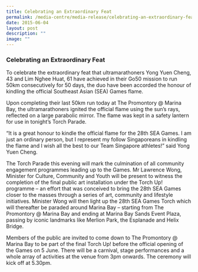 ```yaml
---
title: Celebrating an Extraordinary Feat
permalink: /media-centre/media-release/celebrating-an-extraordinary-feat/
date: 2015-06-04
layout: post
description: ""
image: ""
---
```

### **Celebrating an Extraordinary Feat**

To celebrate the extraordinary feat that ultramarathoners Yong Yuen Cheng, 43 and Lim Nghee Huat, 61 have achieved in their Go50 mission to run 50km consecutively for 50 days, the duo have been accorded the honour of kindling the official Southeast Asian (SEA) Games flame.

Upon completing their last 50km run today at The Promontory @ Marina Bay, the ultramarathoners ignited the official flame using the sun’s rays, reflected on a large parabolic mirror. The flame was kept in a safety lantern for use in tonight’s Torch Parade.

“It is a great honour to kindle the official flame for the 28th SEA Games. I am just an ordinary person, but I represent my follow Singaporeans in kindling the flame and I wish all the best to our Team Singapore athletes!” said Yong Yuen Cheng.

The Torch Parade this evening will mark the culmination of all community engagement programmes leading up to the Games. Mr Lawrence Wong, Minister for Culture, Community and Youth will be present to witness the completion of the final public art installation under the Torch Up! programme – an effort that was conceived to bring the 28th SEA Games closer to the masses through a series of art, community and lifestyle initiatives. Minister Wong will then light up the 28th SEA Games Torch which will thereafter be paraded around Marina Bay – starting from The Promontory @ Marina Bay and ending at Marina Bay Sands Event Plaza, passing by iconic landmarks like Merlion Park, the Esplanade and Helix Bridge.

Members of the public are invited to come down to The Promontory @ Marina Bay to be part of the final Torch Up! before the official opening of the Games on 5 June. There will be a carnival, stage performances and a whole array of activities at the venue from 3pm onwards. The ceremony will kick off at 5.30pm.